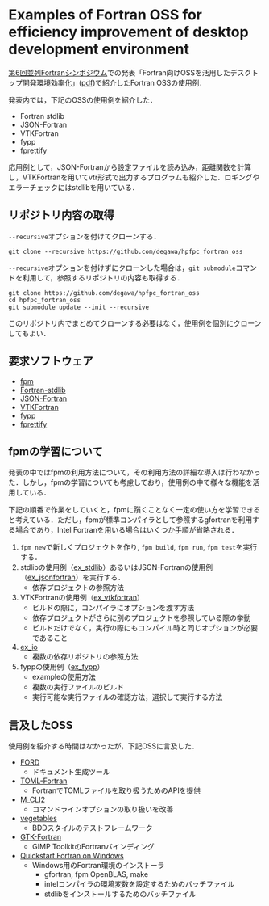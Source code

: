 # Examples of Fortran OSS for efficiency improvement of desktop development environment

[第6回並列Fortranシンポジウム](https://site.hpfpc.org/home/events/parallel_fortran_sympo6)での発表「Fortran向けOSSを活用したデスクトップ開発環境効率化」([pdf](https://github.com/degawa/hpfpc_fortran_oss/blob/main/Fortran_OSS_for_efficiency_improvement_of_desktop_development_environment.pdf))で紹介したFortran OSSの使用例．

発表内では，下記のOSSの使用例を紹介した．
- Fortran stdlib
- JSON-Fortran
- VTKFortran
- fypp
- fprettify

応用例として，JSON-Fortranから設定ファイルを読み込み，距離関数を計算し，VTKFortranを用いてvtr形式で出力するプログラムも紹介した．ロギングやエラーチェックにはstdlibを用いている．

## リポジトリ内容の取得
`--recursive`オプションを付けてクローンする．
```console
git clone --recursive https://github.com/degawa/hpfpc_fortran_oss
```

`--recursive`オプションを付けずにクローンした場合は，`git submodule`コマンドを利用して，参照するリポジトリの内容も取得する．

```
git clone https://github.com/degawa/hpfpc_fortran_oss
cd hpfpc_fortran_oss
git submodule update --init --recursive
```

このリポジトリ内でまとめてクローンする必要はなく，使用例を個別にクローンしてもよい．

## 要求ソフトウェア
- [fpm](https://github.com/fortran-lang/fpm)
- [Fortran-stdlib](https://github.com/fortran-lang/stdlib)
- [JSON-Fortran](https://github.com/jacobwilliams/json-fortran)
- [VTKFortran](https://github.com/szaghi/VTKFortran)
- [fypp](https://github.com/aradi/fypp)
- [fprettify](https://github.com/pseewald/fprettify)

## fpmの学習について
発表の中ではfpmの利用方法について，その利用方法の詳細な導入は行わなかった．しかし，fpmの学習についても考慮しており，使用例の中で様々な機能を活用している．

下記の順番で作業をしていくと，fpmに躓くことなく一定の使い方を学習できると考えている．ただし，fpmが標準コンパイラとして参照するgfortranを利用する場合であり，Intel Fortranを用いる場合はいくつか手順が省略される．

1. `fpm new`で新しくプロジェクトを作り, `fpm build`, `fpm run`, `fpm test`を実行する．
1. stdlibの使用例（[ex_stdlib](https://github.com/degawa/ex_stdlib)）あるいはJSON-Fortranの使用例（[ex_jsonfortran](https://github.com/degawa/ex_jsonfortran)）を実行する．
    - 依存プロジェクトの参照方法
1. VTKFortranの使用例（[ex_vtkfortran](https://github.com/degawa/ex_vtkfortran)）
    - ビルドの際に，コンパイラにオプションを渡す方法
    - 依存プロジェクトがさらに別のプロジェクトを参照している際の挙動
    - ビルドだけでなく，実行の際にもコンパイル時と同じオプションが必要であること
1. [ex_io](https://github.com/degawa/ex_io)
    - 複数の依存リポジトリの参照方法
1. fyppの使用例（[ex_fypp](https://github.com/degawa/ex_fypp)）
    - exampleの使用方法
    - 複数の実行ファイルのビルド
    - 実行可能な実行ファイルの確認方法，選択して実行する方法

## 言及したOSS
使用例を紹介する時間はなかったが，下記OSSに言及した．
- [FORD](https://github.com/Fortran-FOSS-Programmers/ford)
    - ドキュメント生成ツール
- [TOML-Fortran](https://github.com/toml-f/toml-f)
    - FortranでTOMLファイルを取り扱うためのAPIを提供
- [M_CLI2](https://github.com/urbanjost/M_CLI2)
    - コマンドラインオプションの取り扱いを改善
- [vegetables](https://gitlab.com/everythingfunctional/vegetables)
    - BDDスタイルのテストフレームワーク
- [GTK-Fortran](https://github.com/vmagnin/gtk-fortran)
    - GIMP ToolkitのFortranバインディング
- [Quickstart Fortran on Windows](https://github.com/LKedward/quickstart-fortran)
    - Windows用のFortran環境のインストーラ
        - gfortran, fpm OpenBLAS, make
        - intelコンパイラの環境変数を設定するためのバッチファイル
        - stdlibをインストールするためのバッチファイル
